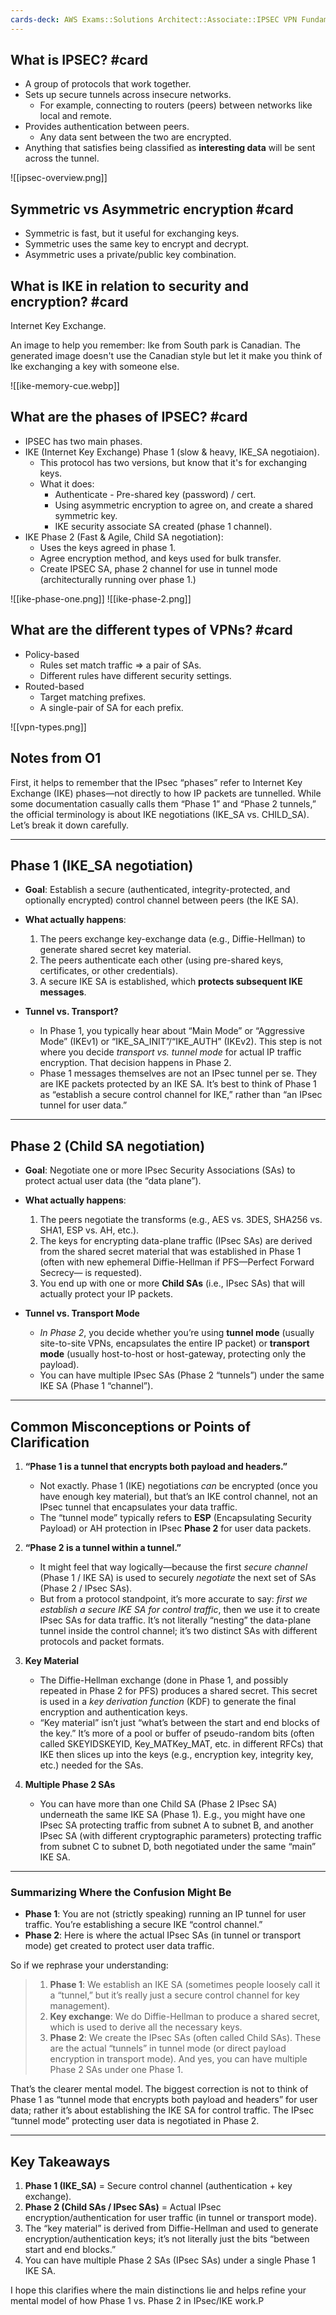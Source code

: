 ```yaml
---
cards-deck: AWS Exams::Solutions Architect::Associate::IPSEC VPN Fundamentals
---
```

## What is IPSEC? #card 

- A group of protocols that work together.
- Sets up secure tunnels across insecure networks.
	- For example, connecting to routers (peers) between networks like local and remote.
- Provides authentication between peers.
	- Any data sent between the two are encrypted.
- Anything that satisfies being classified as **interesting data** will be sent across the tunnel.

![[ipsec-overview.png]]
## Symmetric vs Asymmetric encryption #card 

- Symmetric is fast, but it useful for exchanging keys.
- Symmetric uses the same key to encrypt and decrypt.
- Asymmetric uses a private/public key combination.

## What is IKE in relation to security and encryption? #card

Internet Key Exchange.

An image to help you remember: Ike from South park is Canadian. The generated image doesn't use the Canadian style but let it make you think of Ike exchanging a key with someone else.

![[ike-memory-cue.webp]]

## What are the phases of IPSEC? #card 

- IPSEC has two main phases.
- IKE (Internet Key Exchange) Phase 1 (slow & heavy, IKE_SA negotiaion).
	- This protocol has two versions, but know that it's for exchanging keys.
	- What it does:
		- Authenticate - Pre-shared key (password) / cert.
		- Using asymmetric encryption to agree on, and create a shared symmetric key.
		- IKE security associate SA created (phase 1 channel).
- IKE Phase 2 (Fast & Agile, Child SA negotiation):
	- Uses the keys agreed in phase 1.
	- Agree encryption method, and keys used for bulk transfer.
	- Create IPSEC SA,  phase 2 channel for use in tunnel mode (architecturally running over phase 1.)

![[ike-phase-one.png]]
![[ike-phase-2.png]]

## What are the different types of VPNs? #card

- Policy-based
	- Rules set match traffic => a pair of SAs.
	- Different rules have different security settings.
- Routed-based
	- Target matching prefixes.
	- A single-pair of SA for each prefix.

![[vpn-types.png]]

## Notes from O1

First, it helps to remember that the IPsec “phases” refer to Internet Key Exchange (IKE) phases—not directly to how IP packets are tunnelled. While some documentation casually calls them “Phase 1” and “Phase 2 tunnels,” the official terminology is about IKE negotiations (IKE_SA vs. CHILD_SA). Let’s break it down carefully.

---

## Phase 1 (IKE_SA negotiation)

- **Goal**: Establish a secure (authenticated, integrity-protected, and optionally encrypted) control channel between peers (the IKE SA).
    
- **What actually happens**:
    
    1. The peers exchange key-exchange data (e.g., Diffie-Hellman) to generate shared secret key material.
    2. The peers authenticate each other (using pre-shared keys, certificates, or other credentials).
    3. A secure IKE SA is established, which **protects subsequent IKE messages**.
- **Tunnel vs. Transport?**
    
    - In Phase 1, you typically hear about “Main Mode” or “Aggressive Mode” (IKEv1) or “IKE_SA_INIT”/“IKE_AUTH” (IKEv2). This step is not where you decide _transport vs. tunnel mode_ for actual IP traffic encryption. That decision happens in Phase 2.
    - Phase 1 messages themselves are not an IPsec tunnel per se. They are IKE packets protected by an IKE SA. It’s best to think of Phase 1 as “establish a secure control channel for IKE,” rather than “an IPsec tunnel for user data.”

---

## Phase 2 (Child SA negotiation)

- **Goal**: Negotiate one or more IPsec Security Associations (SAs) to protect actual user data (the “data plane”).
    
- **What actually happens**:
    
    1. The peers negotiate the transforms (e.g., AES vs. 3DES, SHA256 vs. SHA1, ESP vs. AH, etc.).
    2. The keys for encrypting data-plane traffic (IPsec SAs) are derived from the shared secret material that was established in Phase 1 (often with new ephemeral Diffie-Hellman if PFS—Perfect Forward Secrecy— is requested).
    3. You end up with one or more **Child SAs** (i.e., IPsec SAs) that will actually protect your IP packets.
- **Tunnel vs. Transport Mode**
    
    - _In Phase 2_, you decide whether you’re using **tunnel mode** (usually site-to-site VPNs, encapsulates the entire IP packet) or **transport mode** (usually host-to-host or host-gateway, protecting only the payload).
    - You can have multiple IPsec SAs (Phase 2 “tunnels”) under the same IKE SA (Phase 1 “channel”).

---

## Common Misconceptions or Points of Clarification

1. **“Phase 1 is a tunnel that encrypts both payload and headers.”**
    
    - Not exactly. Phase 1 (IKE) negotiations _can_ be encrypted (once you have enough key material), but that’s an IKE control channel, not an IPsec tunnel that encapsulates your data traffic.
    - The “tunnel mode” typically refers to **ESP** (Encapsulating Security Payload) or AH protection in IPsec **Phase 2** for user data packets.
2. **“Phase 2 is a tunnel within a tunnel.”**
    
    - It might feel that way logically—because the first _secure channel_ (Phase 1 / IKE SA) is used to securely _negotiate_ the next set of SAs (Phase 2 / IPsec SAs).
    - But from a protocol standpoint, it’s more accurate to say: _first we establish a secure IKE SA for control traffic_, then we use it to create IPsec SAs for data traffic. It’s not literally “nesting” the data-plane tunnel inside the control channel; it’s two distinct SAs with different protocols and packet formats.
3. **Key Material**
    
    - The Diffie-Hellman exchange (done in Phase 1, and possibly repeated in Phase 2 for PFS) produces a shared secret. This secret is used in a _key derivation function_ (KDF) to generate the final encryption and authentication keys.
    - “Key material” isn’t just “what’s between the start and end blocks of the key.” It’s more of a pool or buffer of pseudo-random bits (often called SKEYIDSKEYID, Key_MATKey\_MAT, etc. in different RFCs) that IKE then slices up into the keys (e.g., encryption key, integrity key, etc.) needed for the SAs.
4. **Multiple Phase 2 SAs**
    
    - You can have more than one Child SA (Phase 2 IPsec SA) underneath the same IKE SA (Phase 1). E.g., you might have one IPsec SA protecting traffic from subnet A to subnet B, and another IPsec SA (with different cryptographic parameters) protecting traffic from subnet C to subnet D, both negotiated under the same “main” IKE SA.

---

### Summarizing Where the Confusion Might Be

- **Phase 1**: You are not (strictly speaking) running an IP tunnel for user traffic. You’re establishing a secure IKE “control channel.”
- **Phase 2**: Here is where the actual IPsec SAs (in tunnel or transport mode) get created to protect user data traffic.

So if we rephrase your understanding:

> 1. **Phase 1**: We establish an IKE SA (sometimes people loosely call it a “tunnel,” but it’s really just a secure control channel for key management).
> 2. **Key exchange**: We do Diffie-Hellman to produce a shared secret, which is used to derive all the necessary keys.
> 3. **Phase 2**: We create the IPsec SAs (often called Child SAs). These are the actual “tunnels” in tunnel mode (or direct payload encryption in transport mode). And yes, you can have multiple Phase 2 SAs under one Phase 1.

That’s the clearer mental model. The biggest correction is not to think of Phase 1 as “tunnel mode that encrypts both payload and headers” for user data; rather it’s about establishing the IKE SA for control traffic. The IPsec “tunnel mode” protecting user data is negotiated in Phase 2.

---

## Key Takeaways

1. **Phase 1 (IKE_SA)** = Secure control channel (authentication + key exchange).
2. **Phase 2 (Child SAs / IPsec SAs)** = Actual IPsec encryption/authentication for user traffic (in tunnel or transport mode).
3. The “key material” is derived from Diffie-Hellman and used to generate encryption/authentication keys; it’s not literally just the bits “between start and end blocks.”
4. You can have multiple Phase 2 SAs (IPsec SAs) under a single Phase 1 IKE SA.

I hope this clarifies where the main distinctions lie and helps refine your mental model of how Phase 1 vs. Phase 2 in IPsec/IKE work.P